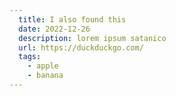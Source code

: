 ```yaml
---
  title: I also found this
  date: 2022-12-26
  description: lorem ipsum satanico
  url: https://duckduckgo.com/
  tags:
    - apple
    - banana
---
```

